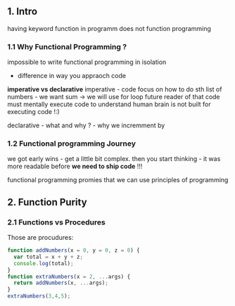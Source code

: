 ## 1. Intro
having keyword function in programm does not function programming
### 1.1 Why Functional Programming ?
impossible to write functional programming in isolation 
- difference in way you appraoch code 

**imperative vs declarative**
imperative - code focus on how to do sth 
list of numbers - we want sum -> we will use for loop
future reader of that code must mentally execute code to understand 
human brain is not built for executing code !:) 

declarative - what and why ? - why we incremment by 

### 1.2 Functional programming Journey
we got early wins - get a little bit complex. 
then you start thinking - it was more readable before 
**we need to ship code** !!! 

functional programming promies that we can use principles of programming 
## 2. Function Purity
### 2.1 Functions vs Procedures 
Those are procudures: 
```js
function addNumbers(x = 0, y = 0, z = 0) {
  var total = x + y + z;
  console.log(total);
}
function extraNumbers(x = 2, ...args) {
  return addNumbers(x, ...args);
}
extraNumbers(3,4,5);

```
